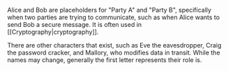 Alice and Bob are placeholders for "Party A" and "Party B", specifically when two parties are trying to communicate, such as when Alice wants to send Bob a secure message. It is often used in [[Cryptography|cryptography]].

There are other characters that exist, such as Eve the eavesdropper, Craig the password cracker, and Mallory, who modifies data in transit. While the names may change, generally the first letter represents their role is.